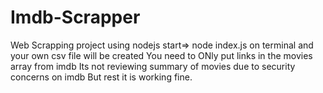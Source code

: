 # Imdb-Scrapper
Web Scrapping project using nodejs
start=>  node index.js on terminal 
and your own csv file will be created 
You need to ONly put links in the movies array from imdb
Its not reviewing summary of movies due to security concerns on imdb
But rest it is working fine.
